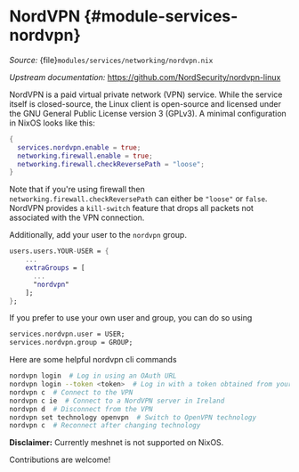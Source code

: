# NordVPN {#module-services-nordvpn}

*Source:* {file}`modules/services/networking/nordvpn.nix`

*Upstream documentation:* <https://github.com/NordSecurity/nordvpn-linux>

NordVPN is a paid virtual private network (VPN) service.
While the service itself is closed-source, the Linux client is open-source and
licensed under the GNU General Public License version 3 (GPLv3). A minimal
configuration in NixOS looks like this:

```nix
{
  services.nordvpn.enable = true;
  networking.firewall.enable = true;
  networking.firewall.checkReversePath = "loose";
}
```

Note that if you're using firewall then
`networking.firewall.checkReversePath` can either be `"loose"` or `false`.
NordVPN provides a `kill-switch` feature that drops all packets not associated
with the VPN connection.

Additionally, add your user to the `nordvpn` group.

```nix
users.users.YOUR-USER = {
    ...
    extraGroups = [
      ...
      "nordvpn"
    ];
};
```

If you prefer to use your own user and group, you can do so using

```nix
services.nordvpn.user = USER;
services.nordvpn.group = GROUP;
```

Here are some helpful nordvpn cli commands

```bash
nordvpn login  # Log in using an OAuth URL
nordvpn login --token <token>  # Log in with a token obtained from your NordVPN account
nordvpn c  # Connect to the VPN
nordvpn c ie  # Connect to a NordVPN server in Ireland
nordvpn d  # Disconnect from the VPN
nordvpn set technology openvpn  # Switch to OpenVPN technology
nordvpn c  # Reconnect after changing technology
```

**Disclaimer:** Currently meshnet is not supported on NixOS.

Contributions are welcome!
